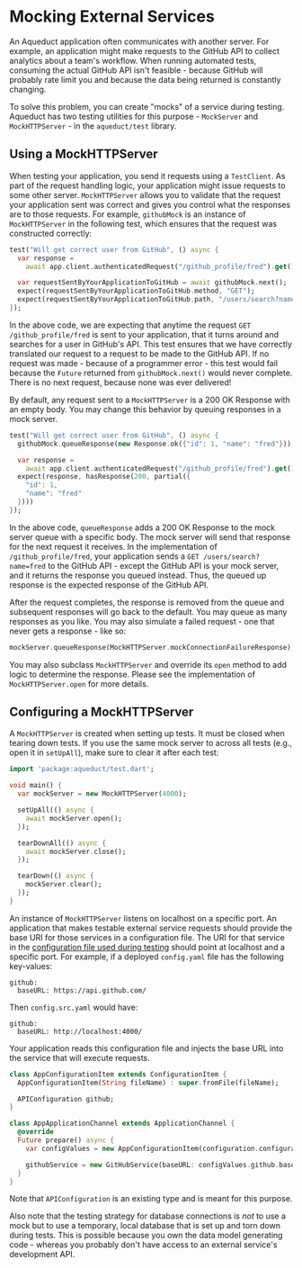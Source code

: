 # Mocking External Services

An Aqueduct application often communicates with another server. For example, an application might make requests to the GitHub API to collect analytics about a team's workflow. When running automated tests, consuming the actual GitHub API isn't feasible - because GitHub will probably rate limit you and because the data being returned is constantly changing.

To solve this problem, you can create "mocks" of a service during testing. Aqueduct has two testing utilities for this purpose - `MockServer` and `MockHTTPServer` - in the `aqueduct/test` library.

## Using a MockHTTPServer

When testing your application, you send it requests using a `TestClient`. As part of the request handling logic, your application might issue requests to some other server. `MockHTTPServer` allows you to validate that the request your application sent was correct and gives you control what the responses are to those requests. For example, `githubMock` is an instance of `MockHTTPServer` in the following test, which ensures that the request was constructed correctly:

```dart
test("Will get correct user from GitHub", () async {
  var response =
    await app.client.authenticatedRequest("/github_profile/fred").get();

  var requestSentByYourApplicationToGitHub = await githubMock.next();
  expect(requestSentByYourApplicationToGitHub.method, "GET");
  expect(requestSentByYourApplicationToGitHub.path, "/users/search?name=fred");
});
```

In the above code, we are expecting that anytime the request `GET /github_profile/fred` is sent to your application, that it turns around and searches for a user in GitHub's API. This test ensures that we have correctly translated our request to a request to be made to the GitHub API. If no request was made - because of a programmer error - this test would fail because the `Future` returned from `githubMock.next()` would never complete. There is no next request, because none was ever delivered!

By default, any request sent to a `MockHTTPServer` is a 200 OK Response with an empty body. You may change this behavior by queuing responses in a mock server.

```dart
test("Will get correct user from GitHub", () async {
  githubMock.queueResponse(new Response.ok({"id": 1, "name": "fred"}));

  var response =
    await app.client.authenticatedRequest("/github_profile/fred").get();
  expect(response, hasResponse(200, partial({
    "id": 1,
    "name": "fred"
  })))
});
```

In the above code, `queueResponse` adds a 200 OK Response to the mock server queue with a specific body. The mock server will send that response for the next request it receives. In the implementation of `/github_profile/fred`, your application sends a `GET /users/search?name=fred` to the GitHub API - except the GitHub API is your mock server, and it returns the response you queued instead. Thus, the queued up response is the expected response of the GitHub API.

After the request completes, the response is removed from the queue and subsequent responses will go back to the default. You may queue as many responses as you like. You may also simulate a failed request - one that never gets a response - like so:

```dart
mockServer.queueResponse(MockHTTPServer.mockConnectionFailureResponse);
```

You may also subclass `MockHTTPServer` and override its `open` method to add logic to determine the response. Please see the implementation of `MockHTTPServer.open` for more details.

## Configuring a MockHTTPServer

A `MockHTTPServer` is created when setting up tests. It must be closed when tearing down tests. If you use the same mock server to across all tests (e.g., open it in `setUpAll`), make sure to clear it after each test:

```dart
import 'package:aqueduct/test.dart';

void main() {
  var mockServer = new MockHTTPServer(4000);

  setUpAll(() async {
    await mockServer.open();
  });

  tearDownAll(() async {
    await mockServer.close();
  });

  tearDown(() async {
    mockServer.clear();
  });
}
```

An instance of `MockHTTPServer` listens on localhost on a specific port. An application that makes testable external service requests should provide the base URI for those services in a configuration file. The URI for that service in the [configuration file used during testing](../http/configure.md) should point at localhost and a specific port. For example, if a deployed `config.yaml` file has the following key-values:

```
github:
  baseURL: https://api.github.com/  
```

Then `config.src.yaml` would have:

```
github:
  baseURL: http://localhost:4000/
```

Your application reads this configuration file and injects the base URL into the service that will execute requests.

```dart
class AppConfigurationItem extends ConfigurationItem {
  AppConfigurationItem(String fileName) : super.fromFile(fileName);

  APIConfiguration github;
}

class AppApplicationChannel extends ApplicationChannel {
  @override
  Future prepare() async {
    var configValues = new AppConfigurationItem(configuration.configurationFilePath);

    githubService = new GitHubService(baseURL: configValues.github.baseURL);
  }
}
```

Note that `APIConfiguration` is an existing type and is meant for this purpose.

Also note that the testing strategy for database connections is *not* to use a mock but to use a temporary, local database that is set up and torn down during tests. This is possible because you own the data model generating code - whereas you probably don't have access to an external service's development API.
